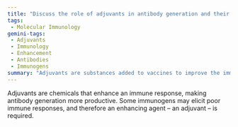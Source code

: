 ```yaml
---
title: "Discuss the role of adjuvants in antibody generation and their impact on immunogenicity."
tags:
 - Molecular Immunology
gemini-tags:
 - Adjuvants
 - Immunology
 - Enhancement
 - Antibodies
 - Immunogens
summary: "Adjuvants are substances added to vaccines to improve the immune response to the immunogen."
---
```

Adjuvants are chemicals that enhance an immune response, making antibody generation more productive. Some immunogens may elicit poor immune responses, and therefore an enhancing agent – an adjuvant – is required.